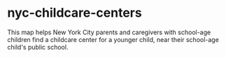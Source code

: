 # nyc-childcare-centers
 
This map helps New York City parents and caregivers with school-age children find a childcare center for a younger child, near their school-age child's public school.
